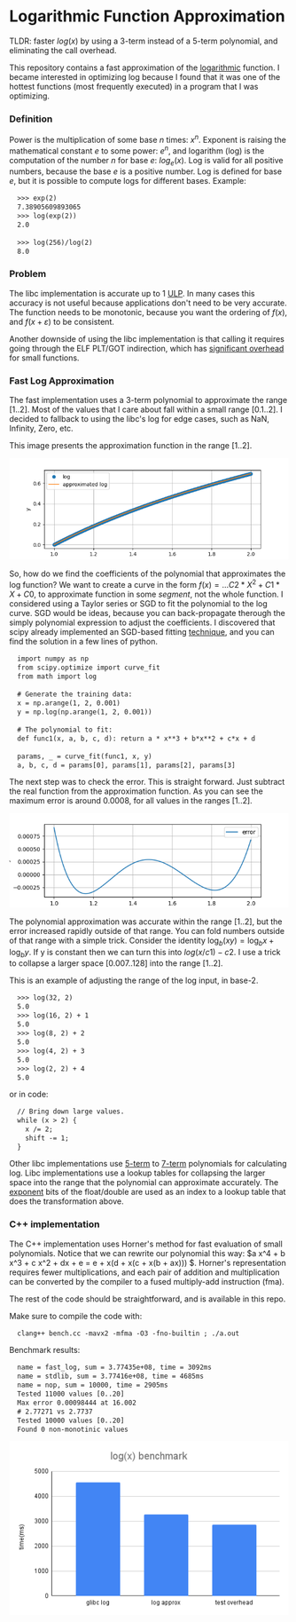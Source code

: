 # Logarithmic Function Approximation

TLDR: faster $log(x)$ by using a 3-term instead of a 5-term polynomial, and
eliminating the call overhead.

This repository contains a fast approximation of the
[logarithmic](https://en.wikipedia.org/wiki/Logarithm) function. I became
interested in optimizing log because I found that it was one of the hottest
functions (most frequently executed) in a program that I was optimizing.


### Definition

Power is the multiplication of some base $n$ times: $x^n$. Exponent is
raising the mathematical constant $e$ to some power: $e^n$, and logarithm (log) is
the computation of the number $n$ for base $e$: $log_e(x)$. Log is valid for all
positive numbers, because the base $e$ is a positive number. Log is defined for
base $e$, but it is possible to compute logs for different bases. Example:
```
  >>> exp(2)
  7.38905609893065
  >>> log(exp(2))
  2.0

  >>> log(256)/log(2)
  8.0
```

### Problem

The libc implementation is accurate up to 1 [ULP](https://en.wikipedia.org/wiki/Unit_in_the_last_place).
In many cases this accuracy is not useful because applications don't need to be very accurate. The function needs to
be monotonic, because you want the ordering of $f(x)$, and $f(x+ε)$ to be consistent.

Another downside of using the libc implementation is that calling it requires
going through the ELF PLT/GOT indirection, which has [significant overhead](https://github.com/nadavrot/memset_benchmark)
for small functions.


### Fast Log Approximation

The fast implementation uses a 3-term polynomial to approximate the range $[1..2]$.  Most
of the values that I care about fall within a small range $[0.1 .. 2]$.  I decided
to fallback to using the libc's log for edge cases, such as
NaN, Infinity, Zero, etc. 

This image presents the approximation function in the range $[1..2]$.

![Approximation](approx.png "Approximation")

So, how do we find the coefficients of the polynomial that approximates the log function? We want to
create a curve in the form $f(x) = ... C2 * X^2 +  C1 * X + C0$, to
approximate function in some *segment*, not the whole function.  I considered
using a Taylor series or SGD to fit the polynomial to the log curve. SGD would
be ideas, because you can back-propagate therough the simply polynomial
expression to adjust the coefficients. I discovered that scipy already
implemented an SGD-based fitting [technique](https://en.wikipedia.org/wiki/Levenberg%E2%80%93Marquardt_algorithm),
and you can find the solution in a few lines of python.

```
  import numpy as np
  from scipy.optimize import curve_fit
  from math import log

  # Generate the training data:
  x = np.arange(1, 2, 0.001)
  y = np.log(np.arange(1, 2, 0.001))

  # The polynomial to fit:
  def func1(x, a, b, c, d): return a * x**3 + b*x**2 + c*x + d

  params, _ = curve_fit(func1, x, y)
  a, b, c, d = params[0], params[1], params[2], params[3]
```

The next step was to check the error. This is straight forward. Just subtract
the real function from the approximation function. As you can see the maximum
error is around 0.0008, for all values in the ranges $[1..2]$.

![Error](error.png "Error")

The polynomial approximation was accurate within the range $[1..2]$, but the
error increased rapidly outside of that range. You can fold numbers outside of
that range with a simple trick.
Consider the identity $\log_b(xy) = \log_b x +\log_b y$.  If y is constant then
we can turn this into $log(x/c1) - c2$.  I use a trick to collapse a larger
space $[0.007 .. 128]$ into the range $[1..2]$.

This is an example of adjusting the range of the log input, in base-2.
```
  >>> log(32, 2)
  5.0
  >>> log(16, 2) + 1
  5.0
  >>> log(8, 2) + 2
  5.0
  >>> log(4, 2) + 3
  5.0
  >>> log(2, 2) + 4
  5.0
```

or in code:

```
  // Bring down large values.
  while (x > 2) {
    x /= 2;
    shift -= 1;
  }

```


Other libc implementations use [5-term](https://github.com/rutgers-apl/The-RLIBM-Project/blob/main/libm/logf.c) to [7-term](https://github.com/Arquivotheca/SunOS-4.1.3/blob/2e8a93c3946e57cdcb7f39f2ab5ec270b3a51638/usr.lib/libm/C/log.c) 
polynomials for calculating log. Libc implementations use a lookup tables for collapsing the
larger space into the range that the polynomial can approximate accurately.
The [exponent](https://en.wikipedia.org/wiki/IEEE_754) bits of the float/double are used as an index to a
lookup table that does the transformation above.

### C++ implementation

The C++ implementation uses Horner's method for fast evaluation of small polynomials. Notice that we can rewrite our polynomial this way: $a x^4 + b x^3 + c x^2 + dx + e = e + x(d + x(c + x(b + ax))) $. Horner's representation requires fewer multiplications, and each pair of addition and multiplication can be converted by the compiler to a fused multiply-add instruction (fma).

The rest of the code should be straightforward, and is available in this repo. 

Make sure to compile the code with:

```
  clang++ bench.cc -mavx2 -mfma -O3 -fno-builtin ; ./a.out
```

Benchmark results:
```
  name = fast_log, sum = 3.77435e+08, time = 3092ms
  name = stdlib, sum = 3.77416e+08, time = 4685ms
  name = nop, sum = 10000, time = 2905ms
  Tested 11000 values [0..20]
  Max error 0.00098444 at 16.002
  # 2.77271 vs 2.7737
  Tested 10000 values [0..20]
  Found 0 non-monotinic values
```

![Benchmark](chart.png "Benchmark")

